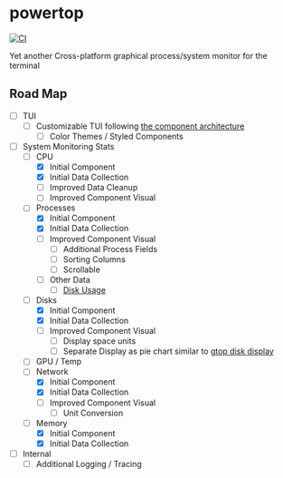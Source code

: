 # powertop

[![CI](https://github.com/jteer/powertop/workflows/CI/badge.svg)](https://github.com/jteer/powertop/actions/workflows/ci.yml/badge.svg?branch=main)


Yet another Cross-platform graphical process/system monitor for the terminal


## Road Map
- [ ] TUI
    - [ ] Customizable TUI following [the component architecture](https://ratatui.rs/concepts/application-patterns/component-architecture/)
        - [ ] Color Themes / Styled Components
- [ ] System Monitoring Stats
    - [ ] CPU
        - [x] Initial Component
        - [x] Initial Data Collection
        - [ ] Improved Data Cleanup
        - [ ] Improved Component Visual
    - [ ] Processes
        - [x] Initial Component
        - [x] Initial Data Collection
        - [ ] Improved Component Visual
            - [ ] Additional Process Fields
            - [ ] Sorting Columns
            - [ ] Scrollable
        - [ ] Other Data
            - [ ] [Disk Usage](https://docs.rs/sysinfo/0.30.12/sysinfo/struct.DiskUsage.html)
    - [ ] Disks
        - [x] Initial Component
        - [x] Initial Data Collection
        - [ ] Improved Component Visual
            - [ ] Display space units
            - [ ] Separate Display as pie chart similar to [gtop disk display](https://github.com/aksakalli/gtop/blob/master/README.md)
    - [ ] GPU / Temp
    - [ ] Network
        - [x] Initial Component
        - [x] Initial Data Collection
        - [ ] Improved Component Visual
            - [ ] Unit Conversion
    - [ ] Memory
        - [x] Initial Component
        - [x] Initial Data Collection
- [ ] Internal
    - [ ] Additional Logging / Tracing 
